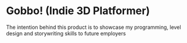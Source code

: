 # Gobbo! (Indie 3D Platformer)
 The intention behind this product is to showcase my programming, level design and storywriting skills to future employers
